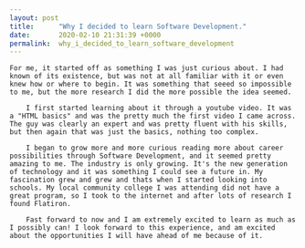 ```yaml
---
layout: post
title:      "Why I decided to learn Software Development."
date:       2020-02-10 21:31:39 +0000
permalink:  why_i_decided_to_learn_software_development
---
```



    For me, it started off as something I was just curious about. I had known of its existence, but was not at all familiar with it or even knew how or where to begin. It was something that seeed so impossible to me, but the more research I did the more possible the idea seemed. 
		
		I first started learning about it through a youtube video. It was a "HTML basics" and was the pretty much the first video I came across. The guy was clearly an expert and was pretty fluent with his skills, but then again that was just the basics, nothing too complex. 
		
		I began to grow more and more curious reading more about career possibilities through Software Development, and it seemed pretty amazing to me. The industry is only growing. It's the new generation of technology and it was something I could see a future in. My fascination grew and grew and thats when I started looking into schools. My local community college I was attending did not have a great program, so I took to the internet and after lots of research I found Flatiron.
		
		Fast forward to now and I am extremely excited to learn as much as I possibly can! I look forward to this experience, and am excited about the opportunities I will have ahead of me because of it.
		
	
		
		



